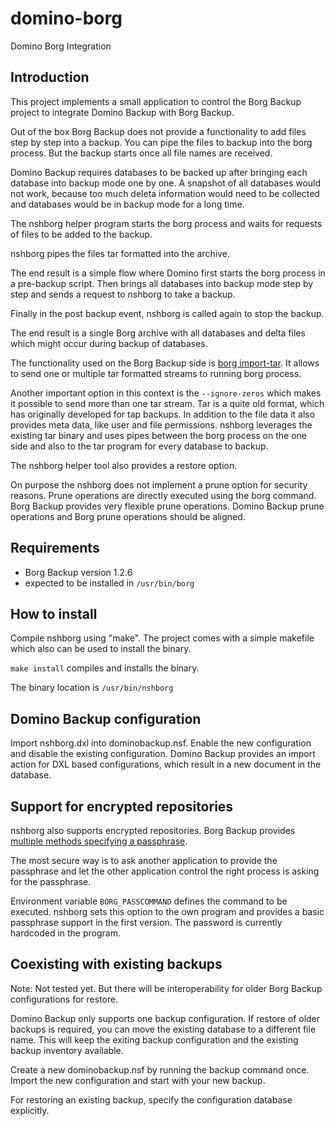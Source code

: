 # domino-borg
Domino Borg Integration


## Introduction

This project implements a small application to control the Borg Backup project to integrate Domino Backup with Borg Backup.

Out of the box Borg Backup does not provide a functionality to add files step by step into a backup.
You can pipe the files to backup into the borg process. But the backup starts once all file names are received.

Domino Backup requires databases to be backed up after bringing each database into backup mode one by one.
A snapshot of all databases would not work, because too much deleta information would need to be collected and databases would be in backup mode for a long time.

The nshborg helper program starts the borg process and waits for requests of files to be added to the backup.

nshborg pipes the files tar formatted into the archive.

The end result is a simple flow where Domino first starts the borg process in a pre-backup script.
Then brings all databases into backup mode step by step and sends a request to nshborg to take a backup.

Finally in the post backup event, nshborg is called again to stop the backup.

The end result is a single Borg archive with all databases and delta files which might occur during backup of databases.

The functionality used on the Borg Backup side is [borg import-tar](https://borgbackup.readthedocs.io/en/stable/usage/tar.html).
It allows to send one or multiple tar formatted streams to running borg process. 

Another important option in this context is the `--ignore-zeros` which makes it possible to send more than one tar stream.
Tar is a quite old format, which has originally developed for tap backups. In addition to the file data it also provides meta data, like user and file permissions.
nshborg leverages the existing tar binary and uses pipes between the borg process on the one side and also to the tar program for every database to backup.

The nshborg helper tool also provides a restore option.

On purpose the nshborg does not implement a prune option for security reasons. Prune operations are directly executed using the borg command.
Borg Backup provides very flexible prune operations. Domino Backup prune operations and Borg prune operations should be aligned.

## Requirements

- Borg Backup version 1.2.6
- expected to be installed in `/usr/bin/borg`


## How to install

Compile nshborg using "make". The project comes with a simple makefile which also can be used to install the binary.


```make install``` compiles and installs the binary.

The binary location is `/usr/bin/nshborg`


## Domino Backup configuration

Import nshborg.dxl into dominobackup.nsf. Enable the new configuration and disable the existing configuration.
Domino Backup provides an import action for DXL based configurations, which result in a new document in the database.


## Support for encrypted repositories

nshborg also supports encrypted repositories. Borg Backup provides [multiple methods specifying a passphrase](https://borgbackup.readthedocs.io/en/stable/quickstart.html#passphrase-notes).

The most secure way is to ask another application to provide the passphrase and let the other application control the right process is asking for the passphrase.

Environment variable `BORG_PASSCOMMAND` defines the command to be executed. nshborg sets this option to the own program and provides a basic passphrase support in the first version. The password is currently hardcoded in the program.


## Coexisting with existing backups

Note: Not tested yet. But there will be interoperability for older Borg Backup configurations for restore.

Domino Backup only supports one backup configuration.
If restore of older backups is required, you can move the existing database to a different file name.
This will keep the exiting backup configuration and the existing backup inventory available.

Create a new dominobackup.nsf by running the backup command once.
Import the new configuration and start with your new backup.

For restoring an existing backup, specify the configuration database explicitly.
